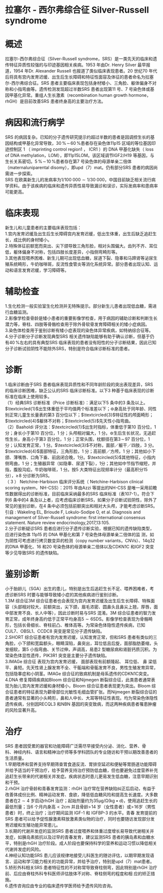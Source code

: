 # 拉塞尔 - 西尔弗综合征 Silver-Russell syndrome  
# 概述  
拉塞尔-西尔弗综合征（Silver-Russell syndrome，SRS）是一类先天的临床和遗传特征异质性较强的与印迹基因相关疾病。1953 年由Dr. Henry Silver 最早报道，1954 年Dr. Alexander Russell 也报道了类似临床表现患者。20 世纪70 年代后将具有宫内发育迟缓、出生后生长障碍和特征性面容及体征的患者命名为拉塞尔-西尔弗综合征。SRS 患者主要临床表现包括身材矮小、三角脸、躯体偏身不对称和小指弯曲等。遗传检测发现超过半数SRS 患者出现第11 号、7 号染色体或基因甲基化异常。重组人生长激素（recombination human growth hormone，rhGH）是目前改善SRS 患者终身高的主要治疗方法。  
# 病因和流行病学  
SRS 的病因复杂。已知的分子遗传研究提示约超过半数的患者是因调控生长的基因结构或甲基化异常导致，$30\,\%\!\sim\!60\,\%$患者存在染色体11p15 区域的等位基因印迹控制区 1 （ imprinting control region1 ， ICR1 ）的 DNA  甲基化缺失（ loss of DNA methylation，LOM），即11p15LOM。该区域调节IGF2/H19 等基因，与生长关系密切。$5\,\%\!\sim\!10\,\%$患者存在第7 号染色体的母源单亲二倍体（maternaluniparental disomy），即upd（7）mat。仍有部分SRS 患者的病因尚需进一步探索。  
SRS 在欧美新生儿的发病率为$1/100\;000{\sim}1/30\;000$，中国目前缺乏相关流行病学资料。由于该疾病的临床和遗传异质性易导致漏诊和误诊，实际发病率和患病率可能更高。  
# 临床表现  
新生儿和儿童患者的主要临床表现包括：  
1.宫内发育迟缓及出生后生长障碍宫内发育迟缓，低出生体重，出生后缺乏追赶生长，成比例的身材矮小。  
2.特殊体征前额宽而突出、尖下颌导致三角形脸，相对头围偏大。齿列不齐、耳位低，躯体偏身不对称，包括四肢长度差异，小指侧弯畸形等。  
3.其他表现喂养困难、新生儿期可出现低血糖，尿道下裂、隐睾和马蹄肾等泌尿生殖系统畸形，牛奶咖啡斑，反流性食管炎等消化系统异常。部分患者出现认知、运动和语言发育迟缓，学习障碍等。  
# 辅助检查  
1.生化检测一般实验室生化检测并无特殊提示。部分新生儿患者出现低血糖，需进行血糖监测。  
2.影像学检查骨龄是矮小患者的重要影像学检查，用于病因的辅助诊断和判断生长潜力等，脊柱、四肢等骨骼检查用于除外骨软骨发育障碍相关的矮小症病因。  
3.染色体检查用于鉴别诊断有矮小症表现的染色体异常疾病，如特纳综合征等。  
4.分子诊断分子诊断发现典型SRS 相关遗传缺陷能够有助于确认诊断，但基于仍有$40\,\%$左右的具有典型SRS 临床表现的患者没有阳性的分子诊断结果，因此已知分子诊断试验阴性不能除外SRS，特别是符合临床诊断标准的患者。  
# 诊断  
1.临床诊断由于SRS 患者临床表现异质性和不同年龄阶段的突出表现差异，SRS 的临床诊断困难，缺乏公认的SRS 临床诊断标准。以下3 种基于临床表现的诊断标准在临床上使用较多。  
（1）经典SRS 诊断标准（Price 诊断标准）：满足以下5 条中的3 条及以上。$\textcircled{1}$出生体重低于平均值两个标准差以下；$\circledcirc$身高处于同年龄、同性别正常儿童生长量表的第3 百分位以下；$\textcircled{3}$特征性的颅面畸形；$\textcircled{4}$躯体不对称；$\textcircled{5}$先天性小指弯曲。  
（2）Baaholdi 评分法：$\textcircled{1}$出生时指标，体重低于第10 百分位，1 分；身长小于第10 百分位，1 分；头颅相对偏大，1 分。$\circledcirc$生后生长状况，无追赶性生长，身高小于第3 百分位，1 分；正常头围，枕额径在第$3\!\sim\!97$ 百分位，1 分；认知发育正常，1 分。$\textcircled{3}$不对称，面部／躯干／四肢，3 分。$\textcircled{4}$面部特征，三角形脸，1 分；高前额／方颅，1 分；其他如小下颌、薄嘴唇、口角下垂、前囟闭合晚，1分。$\textcircled{5}$其他特征，小指内侧弯曲，1 分；生殖器异常（如隐睾、尿道下裂），1分；其他如中节指节缩短，并指，腹股沟疝，牛奶咖啡斑，1 分。按5 大类特征出现频率计分（最高积分15 分），$\geqslant\!8$ 分诊断为SRS。  
（ 3 ） Netchine-Harbison  临床评分系统（ Netchine-Harbison clinical scoring system，NH-CSS）：2015 年由Azzi 等提出的NH-CSS 是唯一采用前瞻性数据得出的诊断标准，目前临床采纳最多的SRS 临床标准（表107-1）。符合下列6 条中的4 条及以上者，应考虑临床诊断SRS，如果分子诊断试验阴性，除外了常见的鉴别诊断，在4 条中必须包括前额突出和相对大头颅，才能考虑诊断SRS。  
引自 : Wakeling EL, Brioude F, Lokulo-Sodipe O, et al. Diagnosis and management of Silver-Russell syndrome: first international consensus statement. Nature review endocrinology,2017,13:105.  
2.分子诊断疑诊SRS 患者应进行分子遗传诊断实验，根据已知的遗传缺陷类型，应进行染色体 11p15  的 DNA  甲基化和第 7  号染色体母源单亲二倍体的监 测，如为阴性可考虑进行拷贝数变异的检测（copy number variants，CNVs）、14q32的DNA 甲基化、16 和20 号染色体的母源单亲二倍体以及CDKN1C 和IGF2 突变等少见导致SRS 的遗传缺陷。  
# 鉴别诊断  
小于胎龄儿（SGA）出生的患儿，特别是出生后追赶生长不足、喂养困难者，考虑诊断SRS 时要与能够导致矮小症的其他疾病进行鉴别诊断。  
1.3M 综合征3M 综合征患者也会表现为宫内发育迟缓及出生后生长障碍、特殊面容（头部相对较大，前额突出，尖下颌，眉毛浓密、圆鼻头且鼻尖上翘，厚唇，面中部发育不良、长人中等），因此诊断时易与SRS 混淆。3M 综合征患者的智力发育正常，成年终身高约低于正常平均身高$5{\sim}6\mathrm{SDS}$。影像学检查表现为骨骼畸形，包括长骨细长、脊柱前凸、椎体高等。为常染色体隐性遗传疾病，已知CUL7、OBSL1、CCDC8 突变是常见分子遗传缺陷。  
2.SHORT 综合征患者有宫内发育迟缓，认知发育正常，但和SRS 患者有类似的三角脸，小下颌和宽扁额头，眼睛深陷，鼻突出，耳位低且后旋，面部脂肪萎缩，头发细软，第5 小指弯曲、关节过伸，声调高，易患2 型糖尿病和肾脏钙质沉积。为常染色体显性遗传，PIK3R1 突变是主要分子遗传缺陷。  
3.IMAGe  综合征 表现为宫内发育迟缓， 面部表现有前额隆起、 耳位低、 鼻 梁低平、鼻短。先天性肾上腺发育不全、干骺端和骨骺发育不良，男性生殖发育异常，包括隐睾症和小阴茎。IMAGe 综合征的致病机制是母系遗传的CDKN1C突变。  
4.DNA 修复障碍疾病如Bloom 综合征和Nijmegen 断裂综合征，此类患者通常表现为胎儿宫内发育迟缓和身材矮小，Bloom 综合征患者表现更为突出。Bloom 综合征患者的特征表现为颧骨部位光敏性毛细血管扩张。而Nijmegen 断裂综合征的患者通常有显著的小头畸形，鼻和人中长、大耳等特征性表现。均为常染色体隐性遗传疾病，分别因RECQL3 和NBN 基因的突变致病，而这两种疾病患者罹患肿瘤的风险显著升高。  
# 治疗  
SRS 患者因受累的器官和功能障碍广泛需尽早接受内分泌、消化、营养、骨  
科、神经内科、语言和精神治疗师等多学科团队的专业随访和干预以期改善患者的生活质量。  
1.早期喂养和营养支持早期筛查胃食道反流、胃排空延迟和便秘等胃肠道功能障碍并给予适当的干预治疗，给予营养支持治疗预防低血糖，但也要避免过度营养补充追赶生长带来的代谢相关并发症。疾病状态时患儿更易发生低血糖，注意早期识别和干预。  
2.rhGH 治疗骨龄和青春发育监测：rhGH 治疗常在营养缺陷纠正后启动，有益于改善体成份比例、精神运动发育、食欲，降低低血糖风险和提高生长速度。大多数患者在$2{\sim}4$ 岁启动rhGH 治疗；起始剂量约为$35\upmu\mathrm{g}/\mathrm{\Omega}(\mathrm{kg}\bullet\mathrm{d})$，使用追赶生长的最低剂量；当6 个月内身高${<}2\mathrm{cm}$ 并且骨龄$>\!14$ 岁（女性患者）或$>\!16$岁（男性患者）时，终止治疗；治疗期间监测 IGF-1  和 IGFBP-3  的水平。青春 发育提前的SRS 患者可以给予促性腺激素释放激素类似物的治疗，同时也要随访发现部分发育迟缓和生殖功能异常患儿。  
3.长期的代谢并发症的监测SRS 患者过度喂养和体重过度增长易导致代谢相关并发症，如胰岛素抵抗以及过早的青春发育，建议监测SRS 患者的胰岛素和血糖水平，特别是rhGH 治疗阶段。成人阶段也要保持科学的营养和运动习惯以降低相关代谢并发症的风险。  
4.神经认知功能SRS 患儿应该规律地接受儿科医生的随访评估，以期早期发现语言、运动和学习能力相关的功能异常，并给予治疗，特别是upd（7）mat患者。  
5.矫形外科相关SRS 患者特征性的不对称常导致脊柱侧弯，因此特别是rhGH  治疗前、后应由脊柱外科专科医师评估肢体不对称、脊柱侧弯的程度和相 应的矫正措施。  
6.遗传咨询应由专业的临床遗传学医师给予遗传风险咨询。  
